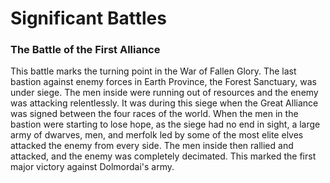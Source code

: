 # Significant Battles

### The Battle of the First Alliance
This battle marks the turning point in the War of Fallen Glory. The last bastion against enemy forces in Earth Province, the Forest Sanctuary, was under siege. The men inside were running out of resources and the enemy was attacking relentlessly. It was during this siege when the Great Alliance was signed between the four races of the world. When the men in the bastion were starting to lose hope, as the siege had no end in sight, a large army of dwarves, men, and merfolk led by some of the most elite elves attacked the enemy from every side. The men inside then rallied and attacked, and the enemy was completely decimated. This marked the first major victory against Dolmordai's army.